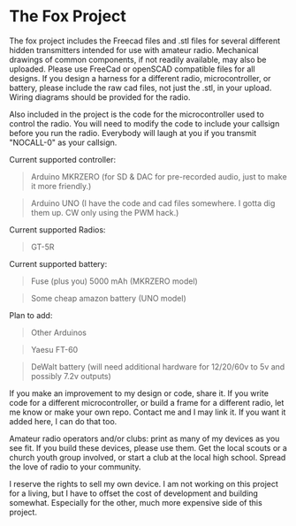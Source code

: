 # The Fox Project
The fox project includes the Freecad files and .stl files for several different hidden transmitters intended for use with amateur radio. 
Mechanical drawings of common components, if not readily available, may also be uploaded. Please use FreeCad or openSCAD compatible files for all designs.
If you design a harness for a different radio, microcontroller, or battery, please include the raw cad files, not just the .stl, in your upload.
Wiring diagrams should be provided for the radio.

Also included in the project is the code for the microcontroller used to control the radio. You will need to modify the code to include your callsign before you run the radio. Everybody will laugh at you if you transmit "NOCALL-0" as your callsign.


Current supported controller:

>Arduino MKRZERO (for SD & DAC for pre-recorded audio, just to make it more friendly.)

>Arduino UNO (I have the code and cad files somewhere. I gotta dig them up. CW only using the PWM hack.)


Current supported Radios:

>GT-5R

Current supported battery:

>Fuse (plus you) 5000 mAh (MKRZERO model)

>Some cheap amazon battery (UNO model)

Plan to add:

>Other Arduinos

>Yaesu FT-60

>DeWalt battery (will need additional hardware for 12/20/60v to 5v and possibly 7.2v outputs)



If you make an improvement to my design or code, share it. If you write code for a different microcontroller, or build a frame for a different radio, let me know or make your own repo. Contact me and I may link it. If you want it added here, I can do that too.

Amateur radio operators and/or clubs: print as many of my devices as you see fit. If you build these devices, please use them. Get the local scouts or a church youth group involved, or start a club at the local high school. Spread the love of radio to your community.

I reserve the rights to sell my own device. I am not working on this project for a living, but I have to offset the cost of development and building somewhat. Especially for the other, much more expensive side of this project.
